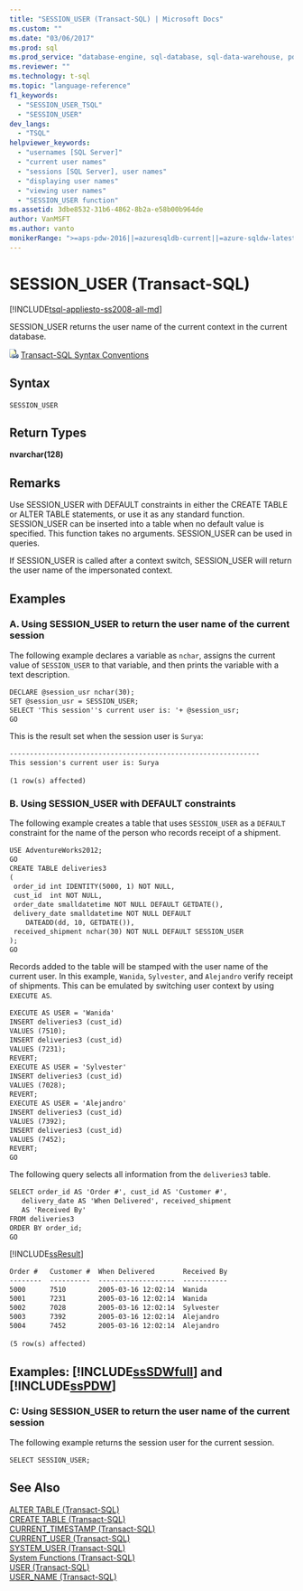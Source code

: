 ```yaml
---
title: "SESSION_USER (Transact-SQL) | Microsoft Docs"
ms.custom: ""
ms.date: "03/06/2017"
ms.prod: sql
ms.prod_service: "database-engine, sql-database, sql-data-warehouse, pdw"
ms.reviewer: ""
ms.technology: t-sql
ms.topic: "language-reference"
f1_keywords: 
  - "SESSION_USER_TSQL"
  - "SESSION_USER"
dev_langs: 
  - "TSQL"
helpviewer_keywords: 
  - "usernames [SQL Server]"
  - "current user names"
  - "sessions [SQL Server], user names"
  - "displaying user names"
  - "viewing user names"
  - "SESSION_USER function"
ms.assetid: 3dbe8532-31b6-4862-8b2a-e58b00b964de
author: VanMSFT
ms.author: vanto
monikerRange: ">=aps-pdw-2016||=azuresqldb-current||=azure-sqldw-latest||>=sql-server-2016||=sqlallproducts-allversions||>=sql-server-linux-2017||=azuresqldb-mi-current"
---
```

# SESSION_USER (Transact-SQL)
[!INCLUDE[tsql-appliesto-ss2008-all-md](../../includes/tsql-appliesto-ss2008-all-md.md)]

  SESSION_USER returns the user name of the current context in the current database.  
  
 ![Topic link icon](../../database-engine/configure-windows/media/topic-link.gif "Topic link icon") [Transact-SQL Syntax Conventions](../../t-sql/language-elements/transact-sql-syntax-conventions-transact-sql.md)  
  
## Syntax  
  
```  
SESSION_USER  
```  
  
## Return Types  
 **nvarchar(128)**  
  
## Remarks  
 Use SESSION_USER with DEFAULT constraints in either the CREATE TABLE or ALTER TABLE statements, or use it as any standard function. SESSION_USER can be inserted into a table when no default value is specified. This function takes no arguments. SESSION_USER can be used in queries.  
  
 If SESSION_USER is called after a context switch, SESSION_USER will return the user name of the impersonated context.  
  
## Examples  
  
### A. Using SESSION_USER to return the user name of the current session  
 The following example declares a variable as `nchar`, assigns the current value of `SESSION_USER` to that variable, and then prints the variable with a text description.  
  
```  
DECLARE @session_usr nchar(30);  
SET @session_usr = SESSION_USER;  
SELECT 'This session''s current user is: '+ @session_usr;  
GO  
```  
  
 This is the result set when the session user is `Surya`:  
  
 ```
--------------------------------------------------------------
This session's current user is: Surya

(1 row(s) affected)
```  
  
### B. Using SESSION_USER with DEFAULT constraints  
 The following example creates a table that uses `SESSION_USER` as a `DEFAULT` constraint for the name of the person who records receipt of a shipment.  
  
```  
USE AdventureWorks2012;  
GO  
CREATE TABLE deliveries3  
(  
 order_id int IDENTITY(5000, 1) NOT NULL,  
 cust_id  int NOT NULL,  
 order_date smalldatetime NOT NULL DEFAULT GETDATE(),  
 delivery_date smalldatetime NOT NULL DEFAULT   
    DATEADD(dd, 10, GETDATE()),  
 received_shipment nchar(30) NOT NULL DEFAULT SESSION_USER  
);  
GO  
```  
  
 Records added to the table will be stamped with the user name of the current user. In this example, `Wanida`, `Sylvester`, and `Alejandro` verify receipt of shipments. This can be emulated by switching user context by using `EXECUTE AS`.  
  
```  
EXECUTE AS USER = 'Wanida'  
INSERT deliveries3 (cust_id)  
VALUES (7510);  
INSERT deliveries3 (cust_id)  
VALUES (7231);  
REVERT;  
EXECUTE AS USER = 'Sylvester'  
INSERT deliveries3 (cust_id)  
VALUES (7028);  
REVERT;  
EXECUTE AS USER = 'Alejandro'  
INSERT deliveries3 (cust_id)  
VALUES (7392);  
INSERT deliveries3 (cust_id)  
VALUES (7452);  
REVERT;  
GO  
```  
  
 The following query selects all information from the `deliveries3` table.  
  
```  
SELECT order_id AS 'Order #', cust_id AS 'Customer #',   
   delivery_date AS 'When Delivered', received_shipment   
   AS 'Received By'  
FROM deliveries3  
ORDER BY order_id;  
GO  
```  
  
 [!INCLUDE[ssResult](../../includes/ssresult-md.md)]  
  
 ```
Order #   Customer #  When Delivered       Received By
--------  ----------  -------------------  -----------
5000      7510        2005-03-16 12:02:14  Wanida
5001      7231        2005-03-16 12:02:14  Wanida
5002      7028        2005-03-16 12:02:14  Sylvester
5003      7392        2005-03-16 12:02:14  Alejandro
5004      7452        2005-03-16 12:02:14  Alejandro

(5 row(s) affected)
```  
  
## Examples: [!INCLUDE[ssSDWfull](../../includes/sssdwfull-md.md)] and [!INCLUDE[ssPDW](../../includes/sspdw-md.md)]  
  
### C: Using SESSION_USER to return the user name of the current session  
 The following example returns the session user for the current session.  
  
```  
SELECT SESSION_USER;  
```  
  
## See Also  
 [ALTER TABLE &#40;Transact-SQL&#41;](../../t-sql/statements/alter-table-transact-sql.md)   
 [CREATE TABLE &#40;Transact-SQL&#41;](../../t-sql/statements/create-table-transact-sql.md)   
 [CURRENT_TIMESTAMP &#40;Transact-SQL&#41;](../../t-sql/functions/current-timestamp-transact-sql.md)   
 [CURRENT_USER &#40;Transact-SQL&#41;](../../t-sql/functions/current-user-transact-sql.md)   
 [SYSTEM_USER &#40;Transact-SQL&#41;](../../t-sql/functions/system-user-transact-sql.md)   
 [System Functions &#40;Transact-SQL&#41;](../../relational-databases/system-functions/system-functions-category-transact-sql.md)   
 [USER &#40;Transact-SQL&#41;](../../t-sql/functions/user-transact-sql.md)   
 [USER_NAME &#40;Transact-SQL&#41;](../../t-sql/functions/user-name-transact-sql.md)  
  
  

